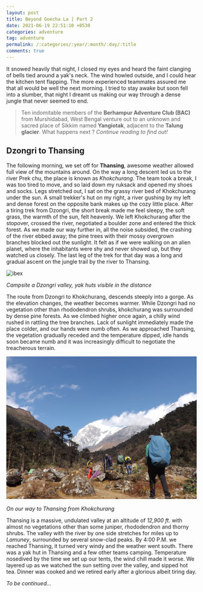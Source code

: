 ```yaml
---
layout: post
title: Beyond Goecha La | Part 2
date: 2021-06-19 22:51:10 +0530
categories: adventure
tag: adventure
permalink: /:categories/:year/:month/:day/:title
comments: true
---
```


It snowed heavily that night, I closed my eyes and heard the faint clanging of bells tied around a yak's neck. The wind howled outside, and I could hear the kitchen tent flapping. The more experienced teammates assured me that all would be well the next morning. I tried to stay awake but soon fell into a slumber, that night I dreamt us making our way through a dense jungle that never seemed to end.

> Ten indomitable members of the **Berhampur Adventure Club (BAC)** from Murshidabad, West Bengal venture out to an unknown and sacred place of Sikkim named **Yangiotak**, adjacent to the **Talung glacier**. What happens next ? *Continue reading to find out!*

## Dzongri to Thansing

The following morning, we set off for **Thansing**, awesome weather allowed full view of the mountains around. On the way a long descent led us to the river Prek chu, the place is known as *Khokchurang*. The team took a break, I was too tired to move, and so laid down my ruksack and opened my shoes and socks. Legs stretched out, I sat on the grassy river bed of Khokchurang under the sun. A small trekker's hut on my right, a river gushing by my left and dense forest on the opposite bank makes up the cozy little place. After a tiring trek from Dzongri, the short break made me feel sleepy, the soft grass, the warmth of the sun, felt heavenly. We left Khokchurang after the stopover, crossed the river, negotiated a boulder zone and entered the thick forest. As we made our way further in, all the noise subsided, the crashing of the river ebbed away; the pine trees with their mossy overgrown branches blocked out the sunlight. It felt as if we were walking on an alien planet, where the inhabitants were shy and never showed up, but they watched us closely. The last leg of the trek for that day was a long and gradual ascent on the jungle trail by the river to Thansing.

![ibex](../files/images/beyond_goechala/dzongri.JPG)

*Campsite a Dzongri valley, yak huts visible in the distance*

The route from Dzongri to Khokchurang, descends steeply into a gorge. As the elevation changes, the weather becomes warmer. While Dzongri had no vegetation other than rhododendron shrubs, khokchurang was surrounded by dense pine forests. As we climbed higher once again, a chilly wind rushed in rattling the tree branches. Lack of sunlight immediately made the place colder, and our hands were numb often. As we approached Thansing, the vegetation gradually receded and the temperature dipped, idle hands soon became numb and it was increasingly difficult to negotiate the treacherous terrain.

![thansing](../files/images/beyond_goechala/thansing2.JPG)

*On our way to Thansing from Khokchurang*

Thansing is a massive, undulated valley at an altitude of *12,900 ft.* with almost no vegetations other than some juniper, rhododendron and thorny shrubs. The valley with the river by one side stretches for miles up to *Lamuney*, surrounded by several snow-clad peaks. By 4:00 P.M. we reached Thansing, it turned very windy and the weather went south. There was a yak hut in Thansing and a few other teams camping. Temperature nosedived by the time we set up our tents, the wind chill made it worse. We layered up as we watched the sun setting over the valley, and sipped hot tea. Dinner was cooked and we retired early after a glorious albeit tiring day.

*To be continued...*
